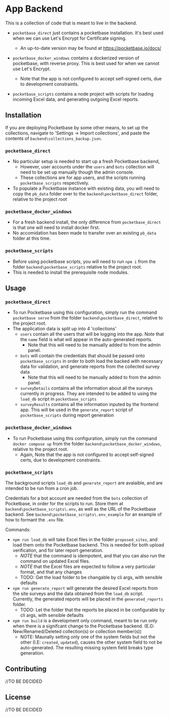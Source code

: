 # App Backend

This is a collection of code that is meant to live in the backend.

- `pocketbase_direct` just contains a pocketbase installation.
  It's best used when we can use Let's Encrypt for Certificate signing.
  - An up-to-date version may be found at https://pocketbase.io/docs/

- `pocketbase_docker_windows` contains a dockerized version of pocketbase, with reverse proxy. 
  This is best used for when we cannot use Let's Encrypt.
  - Note that the app is not configured to accept self-signed certs, due to development constraints. 

- `pocketbase_scripts` contains a node project with scripts for loading incoming Excel data, and generating outgoing Excel reports.

## Installation

If you are deploying Pocketbase by some other means, to set up the collections, navigate to 'Settings -> Import collections', and paste the contents of `backend\collections_backup.json`.

### `pocketbase_direct`

- No particular setup is needed to start up a fresh Pocketbase backend,
  - However, user accounts under the `users` and `bots` collection will need to be set up manually though the admin console. 
  - These collections are for app users, and the scripts running `pocketbase_scripts` respectively.
- To populate a Pocketbase instance with existing data, you will need to copy the `pb_data` folder over to the `backend\pocketbase_direct` folder, relative to the project root

### `pocketbase_docker_windows`

- For a fresh backend install, the only difference from `pocketbase_direct` is that one will need to install docker first. 
- No accomidation has been made to transfer over an existing `pb_data` folder at this time. 

### `pocketbase_scripts`

- Before using pocketbase scripts, you will need to run `npm i` from the folder `backend\pocketbase_scripts` relative to the project root. 
- This is needed to install the prerequisite node modules. 

## Usage

### `pocketbase_direct`

- To run Pocketbase using this configuration, simply run the command `pocketbase serve` from the folder `backend\pocketbase_direct`, relative to the project root.
- The application data is split up into 4 'collections'
  - `users` contain all the users that will be logging into the app. Note that the `name` field is what will appear in the auto-generated reports.
    - Note that this will need to be manually added to from the admin panel.
  - `bots` will contain the credentials that should be passed onto `pocketbase_scripts` in order to both load the backed with necessary data for validation, and generate reports from the collected survey data
    - Note that this will need to be manually added to from the admin panel.
  - `surveyDetails` contains all the information about all the surveys currently in progress. They are intended to be added to using the `load_db` script in `pocketbase_scripts`
  - `surveyResults` contains all the information inputed by the frontend app. This will be used in the `generate_report` script of `pocketbase_scripts` during report generation

### `pocketbase_docker_windows`

- To run Pocketbase using this configuration, simply run the command `docker compose up` from the folder `backend\pocketbase_docker_windows`, relative to the project root.
  - Again, Note that the app is not configured to accept self-signed certs, due to development constraints. 

### `pocketbase_scripts`

The background scripts `load_db` and `generate_report` are avalaible, and are intended to be run from a cron job. 

Credentials for a bot account are needed from the `bots` collection of Pocketbase, in order for the scripts to run.
Store them at `backend\pocketbase_scripts\.env`, as well as the URL of the Pocketbase backend.
See `backend\pocketbase_scripts\.env_example` for an example of how to formant the `.env` file. 

Commands:
- `npm run load_db` will take Excel files in the folder `proposed_sites`, and load them onto the Pocketbase backend. This is needed for both upload verification, and for later report generation. 
  - *NOTE* that the command is idempotent, and that you can also run the command on updated Excel files.
  - *NOTE* that the Excel files are expected to follow a very particular format, and that any changes 
  - TODO: Get the load folder to be changable by cli args, with sensible defaults
- `npm run generate_report` will generate the desired Excel reports from the site surveys and the data obtained from the `load_db` script. Currently, the generated reports will be placed in the `generated_reports` folder.
  - TODO: Let the folder that the reports be placed in be configurable by cli args, with sensible defaults
- `npm run build` is a development only command, meant to be run only when there is a signifcant change to the Pocketbase backend. 
(E.G: New/Renamed/Deleted collection(s) or collection member(s))
  - NOTE: Maunally setting only one of the system fields but not the other (I.E: `created`, `updated`), causes the other system field to not be auto-generated. The resulting missing system field breaks type generation. 

## Contributing

//TO BE DECIDED

## License

//TO BE DECIDED